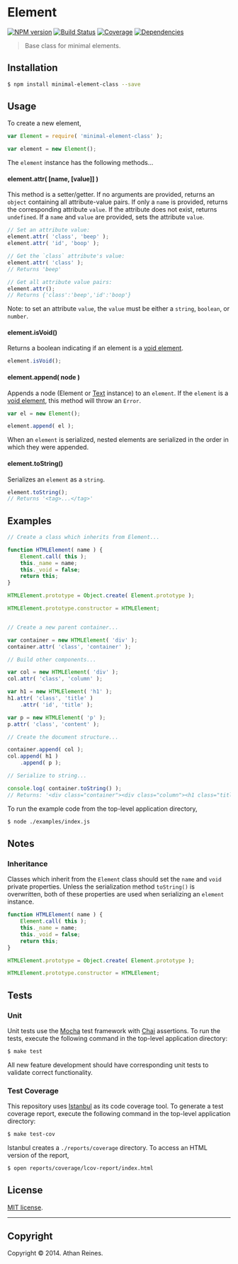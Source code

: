 Element
=======
[![NPM version][npm-image]][npm-url] [![Build Status][travis-image]][travis-url] [![Coverage][coveralls-image]][coveralls-url] [![Dependencies][dependencies-image]][dependencies-url]

> Base class for minimal elements.


## Installation

``` bash
$ npm install minimal-element-class --save
```


## Usage

To create a new element,

``` javascript
var Element = require( 'minimal-element-class' );

var element = new Element();
```

The `element` instance has the following methods...


#### element.attr( [name, [value]] )

This method is a setter/getter. If no arguments are provided, returns an `object` containing all attribute-value pairs. If only a `name` is provided, returns the corresponding attribute `value`. If the attribute does not exist, returns `undefined`. If a `name` and `value` are provided, sets the attribute `value`.

``` javascript
// Set an attribute value:
element.attr( 'class', 'beep' );
element.attr( 'id', 'boop' );

// Get the `class` attribute's value:
element.attr( 'class' );
// Returns 'beep'

// Get all attribute value pairs:
element.attr();
// Returns {'class':'beep','id':'boop'}
```

Note: to set an attribute `value`, the `value` must be either a `string`, `boolean`, or `number`.


#### element.isVoid()

Returns a boolean indicating if an element is a [void element](http://www.w3.org/TR/html-markup/syntax.html).

``` javascript
element.isVoid();
```

#### element.append( node )

Appends a node (Element or [Text](https://github.com/element-io/text) instance) to an `element`. If the `element` is a [void element](http://www.w3.org/TR/html-markup/syntax.html), this method will throw an `Error`.

``` javascript
var el = new Element();

element.append( el );
```

When an `element` is serialized, nested elements are serialized in the order in which they were appended.


#### element.toString()

Serializes an `element` as a `string`.

``` javascript
element.toString();
// Returns '<tag>...</tag>'
```


## Examples

``` javascript
// Create a class which inherits from Element...

function HTMLElement( name ) {
	Element.call( this );
	this._name = name;
	this._void = false;
	return this;
}

HTMLElement.prototype = Object.create( Element.prototype );

HTMLElement.prototype.constructor = HTMLElement;


// Create a new parent container...

var container = new HTMLElement( 'div' );
container.attr( 'class', 'container' );

// Build other components...

var col = new HTMLElement( 'div' );
col.attr( 'class', 'column' );

var h1 = new HTMLElement( 'h1' );
h1.attr( 'class', 'title' )
	.attr( 'id', 'title' );

var p = new HTMLElement( 'p' );
p.attr( 'class', 'content' );

// Create the document structure...

container.append( col );
col.append( h1 )
	.append( p );

// Serialize to string...

console.log( container.toString() );
// Returns: '<div class="container"><div class="column"><h1 class="title" id="title"></h1><p class="content"></p></div></div>'
```

To run the example code from the top-level application directory,

``` bash
$ node ./examples/index.js
```


## Notes

### Inheritance

Classes which inherit from the `Element` class should set the `name` and `void` private properties. Unless the serialization method `toString()` is overwritten, both of these properties are used when serializing an `element` instance.

``` javascript
function HTMLElement( name ) {
	Element.call( this );
	this._name = name;
	this._void = false;
	return this;
}

HTMLElement.prototype = Object.create( Element.prototype );

HTMLElement.prototype.constructor = HTMLElement;
```



## Tests

### Unit

Unit tests use the [Mocha](http://visionmedia.github.io/mocha) test framework with [Chai](http://chaijs.com) assertions. To run the tests, execute the following command in the top-level application directory:

``` bash
$ make test
```

All new feature development should have corresponding unit tests to validate correct functionality.


### Test Coverage

This repository uses [Istanbul](https://github.com/gotwarlost/istanbul) as its code coverage tool. To generate a test coverage report, execute the following command in the top-level application directory:

``` bash
$ make test-cov
```

Istanbul creates a `./reports/coverage` directory. To access an HTML version of the report,

``` bash
$ open reports/coverage/lcov-report/index.html
```


## License

[MIT license](http://opensource.org/licenses/MIT). 


---
## Copyright

Copyright &copy; 2014. Athan Reines.



[npm-image]: http://img.shields.io/npm/v/minimal-element-class.svg
[npm-url]: https://npmjs.org/package/minimal-element-class

[travis-image]: http://img.shields.io/travis/element-io/element/master.svg
[travis-url]: https://travis-ci.org/element-io/element

[coveralls-image]: https://img.shields.io/coveralls/element-io/element/master.svg
[coveralls-url]: https://coveralls.io/r/element-io/element?branch=master

[dependencies-image]: http://img.shields.io/david/element-io/element.svg
[dependencies-url]: https://david-dm.org/element-io/element

[dev-dependencies-image]: http://img.shields.io/david/dev/element-io/element.svg
[dev-dependencies-url]: https://david-dm.org/dev/element-io/element

[github-issues-image]: http://img.shields.io/github/issues/element-io/element.svg
[github-issues-url]: https://github.com/element-io/element/issues